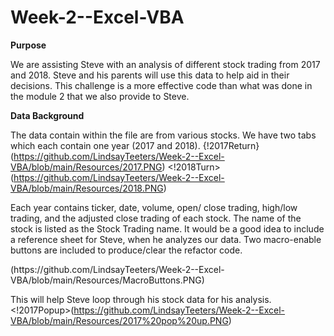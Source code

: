# Week-2--Excel-VBA
**Purpose**

We are assisting Steve with an analysis of different stock trading from 2017 and 2018. Steve and his parents will use this data to help aid in their decisions. This challenge is a more effective code than what was done in the module 2 that we also provide to Steve.

**Data Background**

The data contain within the file are from various stocks. We have two tabs which each contain one year (2017 and 2018). 
{!2017Return}(https://github.com/LindsayTeeters/Week-2--Excel-VBA/blob/main/Resources/2017.PNG)  <!2018Turn>(https://github.com/LindsayTeeters/Week-2--Excel-VBA/blob/main/Resources/2018.PNG)

Each year contains ticker, date, volume, open/ close trading, high/low trading, and the adjusted close trading of each stock. The name of the stock is listed as the Stock Trading name. It would be a good idea to include a reference sheet for Steve, when he analyzes our data. Two macro-enable buttons are included to produce/clear the refactor code.
<!MacoButtons>(https://github.com/LindsayTeeters/Week-2--Excel-VBA/blob/main/Resources/MacroButtons.PNG)
This will help Steve loop through his stock data for his analysis. 
<!2017Popup>(https://github.com/LindsayTeeters/Week-2--Excel-VBA/blob/main/Resources/2017%20pop%20up.PNG)


